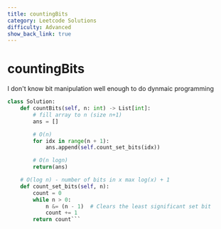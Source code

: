 ```yaml
---
title: countingBits
category: Leetcode Solutions
difficulty: Advanced
show_back_link: true
---
```


# countingBits

I don't know bit manipulation well enough to do dynmaic programming

```python
class Solution:
    def countBits(self, n: int) -> List[int]:
        # fill array to n (size n+1)
        ans = []

        # O(n)
        for idx in range(n + 1):
            ans.append(self.count_set_bits(idx))

        # O(n logn)
        return(ans)

    # O(log n) - number of bits in x max log(x) + 1
    def count_set_bits(self, n):
        count = 0
        while n > 0:
            n &= (n - 1)  # Clears the least significant set bit
            count += 1
        return count```